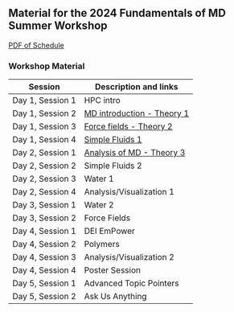 ## Material for the 2024 Fundamentals of MD Summer Workshop

[PDF of Schedule](7thSchedule.pdf)

### Workshop Material

| Session             |   Description and links      |
|---------------------|---------------------|
| Day 1, Session 1    | HPC intro           |              
| Day 1, Session 2    | [MD introduction - Theory 1](day_one/session2)|                
| Day 1, Session 3    | [Force fields - Theory 2](day_one/session3)|
| Day 1, Session 4    | [Simple Fluids 1](day_one/session4)    |        
| Day 2, Session 1    | [Analysis of MD - Theory 3](day_two/session1)
| Day 2, Session 2    | Simple Fluids 2 |
| Day 2, Session 3    | Water 1 |
| Day 2, Session 4    | Analysis/Visualization 1 |
| Day 3, Session 1    | Water 2 |
| Day 3, Session 2    | Force Fields |
| Day 4, Session 1    | DEI EmPower |
| Day 4, Session 2    | Polymers |
| Day 4, Session 3    | Analysis/Visualization 2 |
| Day 4, Session 4    | Poster Session |
| Day 5, Session 1    | Advanced Topic Pointers |
| Day 5, Session 2    | Ask Us Anything |
